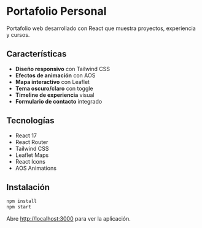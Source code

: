# Portafolio Personal

Portafolio web desarrollado con React que muestra proyectos, experiencia y cursos.

## Características

- **Diseño responsivo** con Tailwind CSS
- **Efectos de animación** con AOS
- **Mapa interactivo** con Leaflet
- **Tema oscuro/claro** con toggle
- **Timeline de experiencia** visual
- **Formulario de contacto** integrado

## Tecnologías

- React 17
- React Router
- Tailwind CSS
- Leaflet Maps
- React Icons
- AOS Animations

## Instalación

```bash
npm install
npm start
```

Abre [http://localhost:3000](http://localhost:3000) para ver la aplicación.
